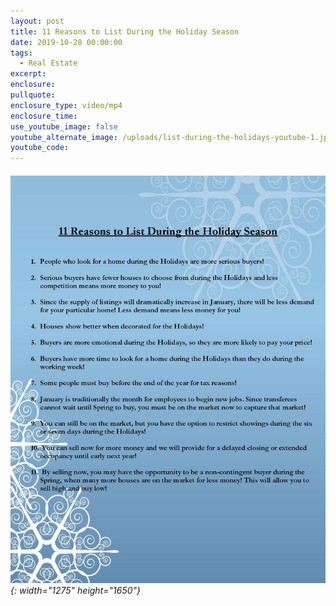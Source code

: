 ```yaml
---
layout: post
title: 11 Reasons to List During the Holiday Season
date: 2019-10-28 00:00:00
tags:
  - Real Estate
excerpt:
enclosure:
pullquote:
enclosure_type: video/mp4
enclosure_time:
use_youtube_image: false
youtube_alternate_image: /uploads/list-during-the-holidays-youtube-1.jpg
youtube_code:
---
```


###### ![](/uploads/11-reasons-holiday-season-page-001-1.jpg){: width="1275" height="1650"}